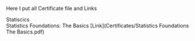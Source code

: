 Here I put all Certificate file and Links

Statiscics <br>
Statistics Foundations: The Basics [Link](Certificates/Statistics Foundations The Basics.pdf)
